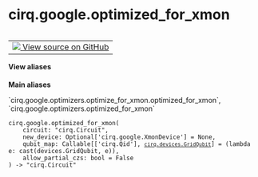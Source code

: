 <div itemscope itemtype="http://developers.google.com/ReferenceObject">
<meta itemprop="name" content="cirq.google.optimized_for_xmon" />
<meta itemprop="path" content="Stable" />
</div>

# cirq.google.optimized_for_xmon

<!-- Insert buttons and diff -->

<table class="tfo-notebook-buttons tfo-api" align="left">

<td>
  <a target="_blank" href="https://github.com/quantumlib/cirq/tree/master/cirq/google/optimizers/optimize_for_xmon.py">
    <img src="https://www.tensorflow.org/images/GitHub-Mark-32px.png" />
    View source on GitHub
  </a>
</td>
</table>





<section class="expandable">
  <h4 class="showalways">View aliases</h4>
  <p>
<b>Main aliases</b>
<p>`cirq.google.optimizers.optimize_for_xmon.optimized_for_xmon`, `cirq.google.optimizers.optimized_for_xmon`</p>
</p>
</section>

<pre class="devsite-click-to-copy prettyprint lang-py tfo-signature-link">
<code>cirq.google.optimized_for_xmon(
    circuit: "cirq.Circuit",
    new_device: Optional['cirq.google.XmonDevice'] = None,
    qubit_map: Callable[['cirq.Qid'], <a href="../../cirq/devices/GridQubit.md"><code>cirq.devices.GridQubit</code></a>] = (lambda e: cast(devices.GridQubit, e)),
    allow_partial_czs: bool = False
) -> "cirq.Circuit"
</code></pre>



<!-- Placeholder for "Used in" -->
